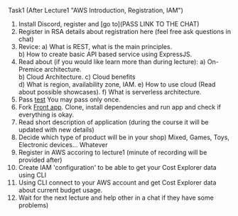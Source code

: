 Task1 (After Lecture1 "AWS Introduction, Registration, IAM")

 1. Install Discord, register and [go to](PASS LINK TO THE CHAT)
 2. Register in RSA
    details about registration here (feel free ask questions in chat)
 3. Revice: 
       a) What is REST, what is the main principles.  
       b) How to create basic API based service using ExpressJS. 
 2. Read about (if you would like learn more than during lecture):
       a) On-Premice architecture.      
       b) Cloud Architecture. 
       c) Cloud benefits  
       d) What is region, availability zone, IAM. 
       e) How to use cloud (Read about possible showcases). 
       f) What is serverless architecture. 
 3. Pass [test](https://forms.gle/ftxc2Qv2rr6qj4So8) You may pass only once.
 4. Fork [Front app](https://github.com/rolling-scopes-school/nodejs-aws-fe).
    Clone, install dependencies and run app and check if everything is okay.
 5. Read short description of application 
    (during the course it will be updated with new details)
 6. Decide which type of product will be in your shop)  Mixed, Games, Toys, Electronic devices... Whatever
 7. Register in AWS accoring to  lecture1 (minute of recording will be provided after)
 8. Create IAM 'configuration' to be able to get your Cost Explorer data using CLI
 9. Using CLI connect to your AWS account and get Cost Explorer data about current budget usage.
 10. Wait for the next lecture and help other in a chat if they have some problems)
